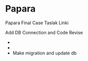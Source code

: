 # Papara
Papara Final Case Taslak Linki

Add DB Connection and Code Revise

- <PackageReference Include="System.Text.Json" Version="10.0.0-preview.3.25171.5" />
- <PackageReference Include="Newtonsoft.Json" Version="13.0.3" />
- Make migration and update db